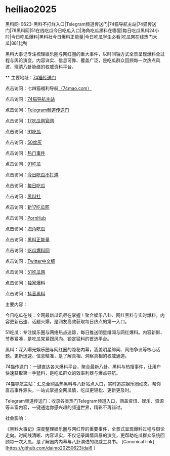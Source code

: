 # heiliao2025
黑料网-0623-黑料不打烊入口|Telegram频道传送门|74猫导航主站|74猫传送门|78黑料网|51在线吃瓜今日吃瓜入口|海角吃瓜黑料在哪里|每日吃瓜黑料24小时|今日吃瓜爆料|黑料社今日爆料正能量|今日吃瓜学生必看|吃瓜网在线热门大瓜|881比鸭

黑料大事记专注梳理娱乐圈与网红圈的重大事件，以时间轴方式全景呈现爆料全过程与舆论演变。内容详实、信息可靠、覆盖广泛，是吃瓜群众回顾每一次热点风波、理清八卦脉络的权威资料平台。

** 主要地址：<a href="https://74mao.com/">74猫传送门</a>

点击访问：七四猫福利导航<a href="https://74mao.com/">（74mao.com）</a>

点击访问：<a href="https://74mao.com/">74猫导航主站</a>

点击访问：<a href="https://74mao.com/">Telegram频道传送门</a>

点击访问：<a href="https://cg07-01.pages.dev/">17吃瓜网官网</a>

点击访问：<a href="https://pi79-1.pages.dev/">91吃瓜</a>

点击访问：<a href="https://pi1-01.pages.dev/">50度灰</a>

点击访问：<a href="https://hl420.pages.dev/">热门事件</a>

点击访问：<a href="https://pi79-1.pages.dev/">91吃瓜</a>

点击访问：<a href="https://cg30-5.pages.dev/">今日吃瓜不打烊</a>

点击访问：<a href="https://cg25-4.pages.dev/">每日吃瓜</a>

点击访问：<a href="https://hl444.pages.dev/">黑料社</a>

点击访问：<a href="https://cg49-9.pages.dev/">新17吃瓜网</a>

点击访问：<a href="https://pi01.pages.dev/">PornHub</a>

点击访问：<a href="https://cg08-1.pages.dev/">海角吃瓜</a>

点击访问：<a href="https://hl380.pages.dev/">黑料正能量</a>

点击访问：<a href="https://cg09-01.pages.dev/">吃瓜爆料网</a>

点击访问：<a href="https://tt-01.pages.dev/">Twitter中文版</a>

点击访问：<a href="https://pi002.pages.dev/">51吃瓜网</a>

点击访问：<a href="https://hl400.pages.dev/">独家爆料</a>

点击访问：<a href="https://hl386.pages.dev/">抖音黑料</a>



主要内容：

今日吃瓜在线：全网最新瓜讯尽在掌握！聚合娱乐八卦、网红黑料与实时爆料，内容更新迅速、话题火爆，是网友高效获取每日热点的第一入口。

51吃瓜：专注娱乐圈与网络热点追踪，每日推送明星绯闻与网红爆料。内容新鲜、节奏紧凑，是吃瓜党紧跟风向、锁定猛料的首选平台。

黑料：深入曝光娱乐圈与网红圈的隐秘内幕，涵盖明星绯闻、网络争议等核心话题。更新迅速、信息精准，是了解真相、洞察真相的权威通道。

74猫传送门：一键直达各大爆料平台，聚合最新八卦、黑料与热搜事件，让用户快速获取第一手猛料，是吃瓜群众的效率利器与爆点导航。

74猫导航主站：汇总全网高热黑料与八卦站点入口，实时追踪娱乐圈动态，帮你直击事件源头，一站式掌握全网瓜情，吃瓜更轻松、更新更及时。

Telegram频道传送门：收录各类热门Telegram频道入口，涵盖资讯、娱乐、资源等丰富内容，一键通达你感兴趣的频道世界，精彩不再错过。

社会影响：

《黑料大事记》深度整理娱乐圈与网红界的重要事件，全景式呈现爆料过程与舆论走向。时间线清晰、内容详实，不仅记录舆情风暴的演变，更帮助吃瓜群众系统回顾每一次大瓜，是了解圈内内幕与八卦演进的权威工具书。
[Canonical link](https://github.com/daimo20250623/dai6 ）
